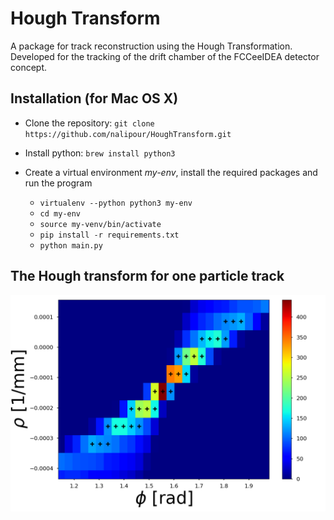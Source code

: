 # Hough Transform

A package for track reconstruction using the Hough Transformation.
Developed for the tracking of the drift chamber of the FCCeeIDEA detector concept.

## Installation (for Mac OS X)

* Clone the repository: `git clone https://github.com/nalipour/HoughTransform.git`
* Install python: `brew install python3`
* Create a virtual environment *my-env*, install the required packages and run the program

  * `virtualenv --python python3 my-env`
  * `cd my-env`
  * `source my-venv/bin/activate`
  * `pip install -r requirements.txt `
  * `python main.py`


## The Hough transform for one particle track
![your_image_name](images/zoom_HT_withMax.png)
